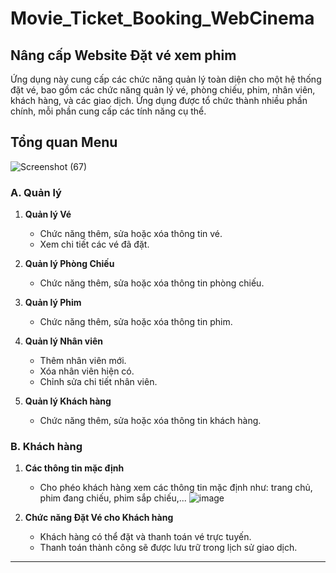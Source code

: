 # Movie_Ticket_Booking_WebCinema
## Nâng cấp Website Đặt vé xem phim

Ứng dụng này cung cấp các chức năng quản lý toàn diện cho một hệ thống đặt vé, bao gồm các chức năng quản lý vé, phòng chiếu, phim, nhân viên, khách hàng, và các giao dịch. Ứng dụng được tổ chức thành nhiều phần chính, mỗi phần cung cấp các tính năng cụ thể.

## Tổng quan Menu
![Screenshot (67)](https://github.com/user-attachments/assets/31bfdd05-2c80-48bf-b2e0-ecf3cf812326)

### A. Quản lý

1. **Quản lý Vé**
    - Chức năng thêm, sửa hoặc xóa thông tin vé.
    - Xem chi tiết các vé đã đặt.

2. **Quản lý Phòng Chiếu**
    - Chức năng thêm, sửa hoặc xóa thông tin phòng chiếu.

3. **Quản lý Phim**
    - Chức năng thêm, sửa hoặc xóa thông tin phim.

4. **Quản lý Nhân viên**
    - Thêm nhân viên mới.
    - Xóa nhân viên hiện có.
    - Chỉnh sửa chi tiết nhân viên.

5. **Quản lý Khách hàng**
    - Chức năng thêm, sửa hoặc xóa thông tin khách hàng.

### B. Khách hàng

1. **Các thông tin mặc định**
    - Cho phéo khách hàng xem các thông tin mặc định như: trang chủ, phim đang chiếu, phim sắp chiếu,...
      ![image](https://github.com/user-attachments/assets/8949152a-5a7a-48c5-9d9c-10b4db3c1e56)

2. **Chức năng Đặt Vé cho Khách hàng**
    - Khách hàng có thể đặt và thanh toán vé trực tuyến.
    - Thanh toán thành công sẽ được lưu trữ trong lịch sử giao dịch.
      
---
